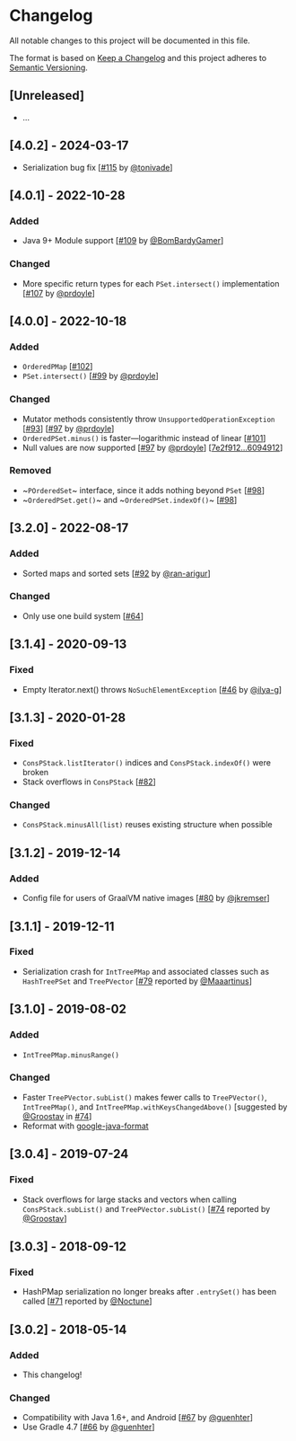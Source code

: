 # Changelog
All notable changes to this project will be documented in this file.

The format is based on [Keep a Changelog](https://keepachangelog.com/en/1.0.0/)
and this project adheres to [Semantic Versioning](https://semver.org/spec/v2.0.0.html).

## [Unreleased]
 - …

## [4.0.2] - 2024-03-17
 - Serialization bug fix [[#115](https://github.com/hrldcpr/pcollections/pull/115) by [@tonivade](https://github.com/tonivade)]

## [4.0.1] - 2022-10-28
### Added
- Java 9+ Module support [[#109](https://github.com/hrldcpr/pcollections/pull/109) by [@BomBardyGamer](https://github.com/BomBardyGamer)]
### Changed
- More specific return types for each `PSet.intersect()` implementation [[#107](https://github.com/hrldcpr/pcollections/pull/107) by [@prdoyle](https://github.com/prdoyle)]

## [4.0.0] - 2022-10-18
### Added
- `OrderedPMap` [[#102](https://github.com/hrldcpr/pcollections/pull/102)]
- `PSet.intersect()` [[#99](https://github.com/hrldcpr/pcollections/pull/99) by [@prdoyle](https://github.com/prdoyle)]
### Changed
- Mutator methods consistently throw `UnsupportedOperationException` [[#93](https://github.com/hrldcpr/pcollections/issues/93)] [[#97](https://github.com/hrldcpr/pcollections/pull/97) by [@prdoyle](https://github.com/prdoyle)]
- `OrderedPSet.minus()` is faster—logarithmic instead of linear [[#101](https://github.com/hrldcpr/pcollections/pull/101)]
- Null values are now supported [[#97](https://github.com/hrldcpr/pcollections/pull/97) by [@prdoyle](https://github.com/prdoyle)] [[7e2f912...6094912](https://github.com/hrldcpr/pcollections/compare/7e2f912...6094912)]
### Removed
- ~`POrderedSet`~ interface, since it adds nothing beyond `PSet` [[#98](https://github.com/hrldcpr/pcollections/pull/98)]
- ~`OrderedPSet.get()`~ and ~`OrderedPSet.indexOf()`~ [[#98](https://github.com/hrldcpr/pcollections/pull/98)]

## [3.2.0] - 2022-08-17
### Added
- Sorted maps and sorted sets [[#92](https://github.com/hrldcpr/pcollections/pull/92) by [@ran-arigur](https://github.com/ran-arigur)]
### Changed
- Only use one build system [[#64](https://github.com/hrldcpr/pcollections/issues/64)]

## [3.1.4] - 2020-09-13
### Fixed
- Empty Iterator.next() throws `NoSuchElementException` [[#46](https://github.com/hrldcpr/pcollections/pull/46) by [@ilya-g](https://github.com/ilya-g)]

## [3.1.3] - 2020-01-28
### Fixed
- `ConsPStack.listIterator()` indices and `ConsPStack.indexOf()` were broken
- Stack overflows in `ConsPStack` [[#82](https://github.com/hrldcpr/pcollections/pull/82)]
### Changed
- `ConsPStack.minusAll(list)` reuses existing structure when possible

## [3.1.2] - 2019-12-14
### Added
- Config file for users of GraalVM native images [[#80](https://github.com/hrldcpr/pcollections/pull/80) by [@jkremser](https://github.com/jkremser)]

## [3.1.1] - 2019-12-11
### Fixed
- Serialization crash for `IntTreePMap` and associated classes such as `HashTreePSet` and `TreePVector` [[#79](https://github.com/hrldcpr/pcollections/issues/79) reported by [@Maaartinus](https://github.com/Maaartinus)]

## [3.1.0] - 2019-08-02
### Added
- `IntTreePMap.minusRange()`
### Changed
- Faster `TreePVector.subList()` makes fewer calls to `TreePVector()`, `IntTreePMap()`, and `IntTreePMap.withKeysChangedAbove()` [suggested by [@Groostav](https://github.com/Groostav) in [#74](https://github.com/hrldcpr/pcollections/issues/74)]
- Reformat with [google-java-format](https://github.com/google/google-java-format)

## [3.0.4] - 2019-07-24
### Fixed
- Stack overflows for large stacks and vectors when calling `ConsPStack.subList()` and `TreePVector.subList()` [[#74](https://github.com/hrldcpr/pcollections/issues/74) reported by [@Groostav](https://github.com/Groostav)]

## [3.0.3] - 2018-09-12
### Fixed
- HashPMap serialization no longer breaks after `.entrySet()` has been called [[#71](https://github.com/hrldcpr/pcollections/issues/71) reported by [@Noctune](https://github.com/Noctune)]

## [3.0.2] - 2018-05-14
### Added
- This changelog!
### Changed
- Compatibility with Java 1.6+, and Android [[#67](https://github.com/hrldcpr/pcollections/pull/67) by [@guenhter](https://github.com/guenhter)]
- Use Gradle 4.7 [[#66](https://github.com/hrldcpr/pcollections/pull/66) by [@guenhter](https://github.com/guenhter)]
